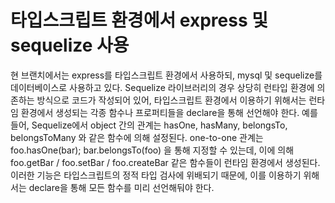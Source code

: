 # 타입스크립트 환경에서 express 및 sequelize 사용

현 브랜치에서는 express를 타입스크립트 환경에서 사용하되, mysql 및 sequelize를 데이터베이스로 사용하고 있다.
Sequelize 라이브러리의 경우 상당히 런타입 환경에 의존하는 방식으로 코드가 작성되어 있어, 타입스크립트 환경에서 이용하기 위해서는 런타임 환경에서 생성되는 각종 함수나 프로퍼티들을 declare을 통해 선언해야 한다.
예를 들어, Sequelize에서 object 간의 관계는 hasOne, hasMany, belongsTo, belongsToMany 와 같은 함수에 의해 설정된다.
one-to-one 관계는 foo.hasOne(bar); bar.belongsTo(foo) 을 통해 지정할 수 있는데, 이에 의해 foo.getBar / foo.setBar / foo.createBar 같은 함수들이 런타임 환경에서 생성된다.
이러한 기능은 타입스크립트의 정적 타입 검사에 위배되기 때문에, 이를 이용하기 위해서는 declare을 통해 모든 함수를 미리 선언해둬야 한다.
